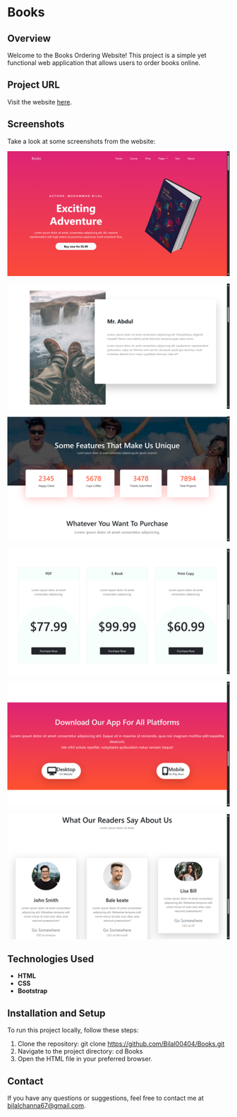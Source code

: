 # Books

## Overview
Welcome to the Books Ordering Website! This project is a simple yet functional web application that allows users to order books online.

## Project URL  
Visit the website [here]().

## Screenshots

Take a look at some screenshots from the website:

![Homepage](./project_screenshots/1.png)

![Portfolio Page](./project_screenshots/2.png)

![Portfolio Page](./project_screenshots/3.png)

![Portfolio Page](./project_screenshots/4.png)

![Portfolio Page](./project_screenshots/5.png)

![Portfolio Page](./project_screenshots/6.png)


## Technologies Used
- **HTML**
- **CSS**
- **Bootstrap**

## Installation and Setup
To run this project locally, follow these steps:

1. Clone the repository: git clone https://github.com/Bilal00404/Books.git
2. Navigate to the project directory: cd Books
3. Open the HTML file in your preferred browser.

## Contact
If you have any questions or suggestions, feel free to contact me at bilalchanna67@gmail.com.